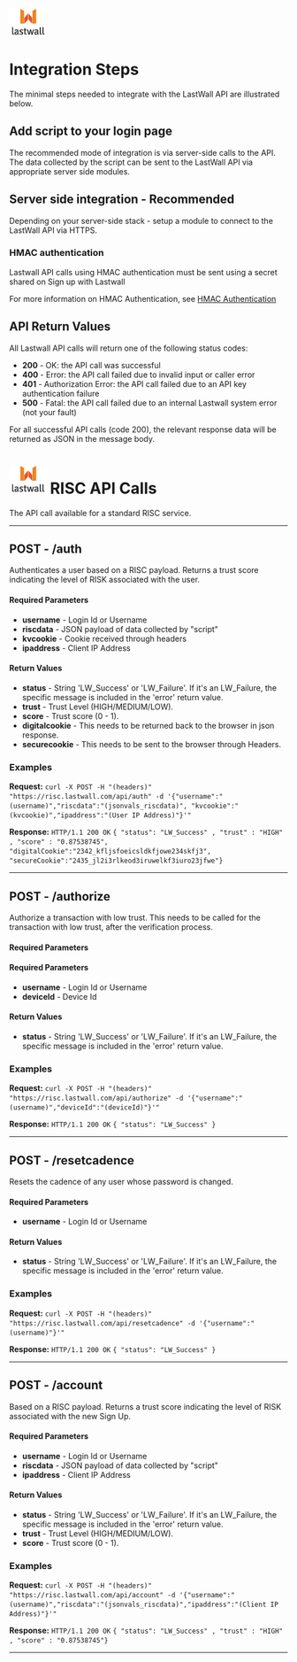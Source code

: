 ![Lastwall Logo](lw-logo.jpg) 


# Integration Steps

The minimal steps needed to integrate with the LastWall API are illustrated below.

## Add script to your login page

The recommended mode of integration is via server-side calls to the API. The data collected by the script can be sent to the LastWall API via appropriate server side modules.


## Server side integration - Recommended

Depending on your server-side stack - setup a module to connect to the LastWall API via HTTPS.

### HMAC authentication

Lastwall API calls using HMAC authentication must be sent using a secret shared on Sign up with Lastwall    

For more information on HMAC Authentication, see [HMAC Authentication](https://en.wikipedia.org/wiki/Hash-based_message_authentication_code)

## API Return Values

All Lastwall API calls will return one of the following status codes:

- **200** - OK: the API call was successful
- **400** - Error: the API call failed due to invalid input or caller error
- **401** - Authorization Error: the API call failed due to an API key authentication failure
- **500** - Fatal: the API call failed due to an internal Lastwall system error (not your fault)

For all successful API calls (code 200), the relevant response data will be returned as JSON in the message body. 


# ![Lastwall Logo](lw-logo.jpg) RISC API Calls

The API call available for a standard RISC service.


---------------------------------------

## POST - /auth


Authenticates a user based on a RISC payload. Returns a trust score indicating the level of RISK associated with the user.


#### Required Parameters

- **username** - Login Id or Username
- **riscdata** - JSON payload of data collected by "script"
- **kvcookie** - Cookie received through headers
- **ipaddress** - Client IP Address


#### Return Values

- **status** - String 'LW_Success' or 'LW_Failure'. If it's an LW_Failure, the specific message is included in the 'error' return value.
- **trust** - Trust Level (HIGH/MEDIUM/LOW).
- **score** - Trust score (0 - 1).
- **digitalcookie** - This needs to be returned back to the browser in json response.
- **securecookie** - This needs to be sent to the browser through Headers.


### Examples

**Request:** `curl -X POST -H "(headers)" "https://risc.lastwall.com/api/auth" -d '{"username":"(username)","riscdata":"(jsonvals_riscdata)", "kvcookie":"(kvcookie)","ipaddress":"(User IP Address)"}'"`    

**Response:** `HTTP/1.1 200 OK`    `{ "status": "LW_Success" , "trust" : "HIGH" , "score" : "0.87538745", "digitalCookie":"2342_kfljsfoeicsldkfjowe234skfj3", "secureCookie":"2435_jl2i3rlkeod3iruwelkf3iuro23jfwe"}`

---------------------------------------

## POST - /authorize

Authorize a transaction with low trust.  This needs to be called for the transaction with low trust, after the verification process.

#### Required Parameters

#### Required Parameters

- **username** - Login Id or Username
- **deviceId** - Device Id


#### Return Values

- **status** - String 'LW_Success' or 'LW_Failure'. If it's an LW_Failure, the specific message is included in the 'error' return value.


### Examples

**Request:** `curl -X POST -H "(headers)" "https://risc.lastwall.com/api/authorize" -d '{"username":"(username)","deviceId":"(deviceId)"}'"`    

**Response:** `HTTP/1.1 200 OK`    `{ "status": "LW_Success" }`

---------------------------------------

## POST - /resetcadence


Resets the cadence of any user whose password is changed.

#### Required Parameters

- **username** - Login Id or Username


#### Return Values

- **status** - String 'LW_Success' or 'LW_Failure'. If it's an LW_Failure, the specific message is included in the 'error' return value.


### Examples

**Request:** `curl -X POST -H "(headers)" "https://risc.lastwall.com/api/resetcadence" -d '{"username":"(username)"}'"`    

**Response:** `HTTP/1.1 200 OK`    `{ "status": "LW_Success" }`

---------------------------------------

## POST - /account


Based on a RISC payload. Returns a trust score indicating the level of RISK associated with the new Sign Up.


#### Required Parameters

- **username** - Login Id or Username
- **riscdata** - JSON payload of data collected by "script"
- **ipaddress** - Client IP Address


#### Return Values

- **status** - String 'LW_Success' or 'LW_Failure'. If it's an LW_Failure, the specific message is included in the 'error' return value.
- **trust** - Trust Level (HIGH/MEDIUM/LOW).
- **score** - Trust score (0 - 1).

### Examples

**Request:** `curl -X POST -H "(headers)" "https://risc.lastwall.com/api/account" -d '{"username":"(username)","riscdata":"(jsonvals_riscdata)","ipaddress":"(Client IP Address)"}'"`    

**Response:** `HTTP/1.1 200 OK`    `{ "status": "LW_Success" , "trust" : "HIGH" , "score" : "0.87538745"}`

---------------------------------------

